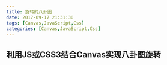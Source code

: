 ```yaml
---
title: 旋转的八卦图
date: 2017-09-17 21:31:30
tags: [Canvas,JavaScript,Css]
categories: [Canvas,JavaScript,Css]
---
```

## 利用JS或CSS3结合Canvas实现八卦图旋转

